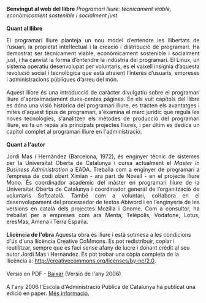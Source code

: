<b>Benvingut al web del llibre</b>
<span style="font-style: italic;">Programari lliure: t&egrave;cnicament
viable, econ&ograve;micament
sostenible i socialment just</span></span><br>
<br>
<b>Quant al llibre</b><br>
<p style="margin-bottom: 0cm;" align="justify"><span lang="ca-ES">El
programari lliure planteja un nou model d&#8217;entendre les llibertats
de l&#8217;usuari, la propietat intel&middot;lectual i la creaci&oacute;
i distribuci&oacute; de programari. Ha demostrat ser t&egrave;cnicament
viable, econ&ograve;micament sostenible i socialment just, i ha
canviat la forma d&#8217;entendre la ind&uacute;stria del programari. El
Linux, un sistema operatiu desenvolupat per voluntaris, es el vaixell
ins&iacute;gnia d&#8217;aquesta revoluci&oacute; social i tecnol&ograve;gica
que est&agrave; atraient l&#8217;inter&egrave;s d&#8217;usuaris, empreses i
administracions p&uacute;bliques d&#8217;arreu del m&oacute;n. <br>
<br>
</span>Aquest llibre &eacute;s una introducci&oacute; de
car&agrave;cter divulgatiu sobre el programari lliure d'aproximadament
dues-centes p&agrave;gines. En els vuit cap&iacute;tols del llibre es
d&oacute;na una visi&oacute; hist&ograve;rica del programari lliure, es
tracten els avantatges i mites d'aquest tipus de programari, s'examina
el marc jur&iacute;dic que regula les noves tecnologies, s'analitzen
els m&egrave;todes de producci&oacute; del programari lliure, es fa un
rep&agrave;s als principals projectes lliures, i per &uacute;ltim es
dedica un cap&iacute;tol complet al programari lliure en
l'administraci&oacute;.
<br>
</p>
<br>
<b>Quant a l'autor</b><br>
<p style="margin-bottom: 0cm;" align="justify"><span lang="ca-ES">Jordi
Mas i Hern&agrave;ndez (Barcelona, 1972), &eacute;s enginyer
t&egrave;cnic
de sistemes per la Universitat Oberta de Catalunya i cursa actualment
el <i>Master in Business Administration</i> a EADA. Treballa com a
enginyer de programari a l&#8217;empresa de codi obert Ximian - ara part
de Novell - en el projecte lliure Mono. &Eacute;s coordinador
acad&egrave;mic del m&agrave;ster en programari lliure de la
Universitat Oberta de Catalunya i coordinador general de
l&#8217;organitzaci&oacute; de voluntaris Softcatal&agrave;. Tamb&eacute;
com a voluntari, col&middot;labora en el desenvolupament del
processador de textos Abiword i en l&#8217;enginyeria de les versions en
catal&agrave; dels projectes Mozilla i Gnome. Com a consultor, ha
treballat per a empreses com ara Menta, Tel&eacute;polis, Vodafone,
Lotus, eresMas, Amena i Terra Espa&ntilde;a.<br>
<br>
</span></p>
<b>Llic&egrave;ncia de l'obra</b>
</span>Aquesta obra &eacute;s lliure i est&agrave; sotmesa a les
condicions d'&uacute;s d'una llic&egrave;ncia Creative CoMmons. Es pot
redistribuir, copiar i reutilitzar, sempre que es faci sense afany de
lucre i donant cr&egrave;dit al seu autor Jordi Mas i Hern&agrave;ndez.
Es pot trobar una c&ograve;pia completa de la llic&egrave;ncia a: <a
 href="http://creativecommons.org/licenses/by-nc/2.0">http://creativecommons.org/licenses/by-nc/2.0</a>.<br>
<br>
Versi&oacute; en PDF - <a href="llibre_programarilliure_11_cat.pdf">Baixar</a>
(Versi&oacute; de l'any 2006)<br>
<br>
A l'any 2006 l'Escola d'Administraci&oacute; P&uacute;blica de
Catalunya ha publicat una edici&oacute; en paper. <a
 href="https://eapc.gencat.cat/ca/publicacions/colleccions/col_leccio_manuals_i_formularis/15_programari_lliure_tecnicament_viable_economicament_sostenible/index.html">M&eacute;s
informaci&oacute;.</a><br>

